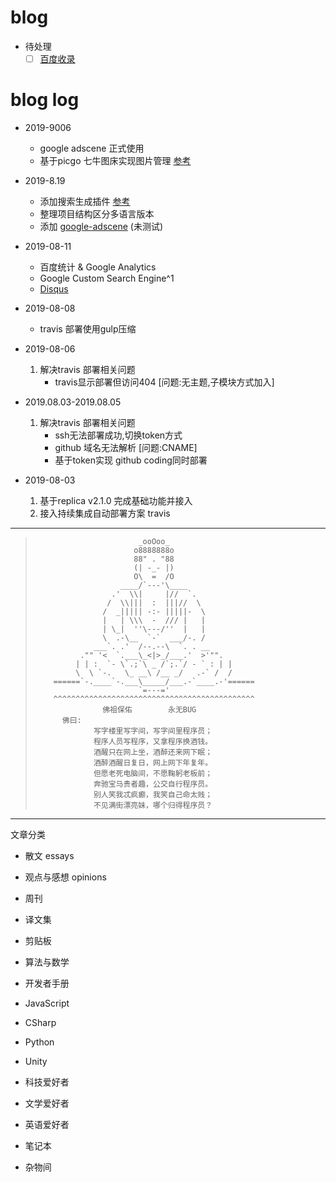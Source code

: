 # blog


- 待处理
    - [ ] [百度收录](https://blog.csdn.net/qq_32454537/article/details/79482914)

# blog log
- 2019-9006
    - google adscene 正式使用
    - 基于picgo 七牛图床实现图片管理 [参考](https://github.com/Molunerfinn/PicGo/releases)

- 2019-8.19
    - 添加搜索生成插件 [参考](https://www.itfanr.cc/2017/10/27/add-search-function-to-hexo-blog/)
    - 整理项目结构区分多语言版本
    - 添加 [google-adscene](https://www.google.com/adsense) (未测试)

- 2019-08-11
    - 百度统计 & Google Analytics
    - Google Custom Search Engine^1
    - [Disqus](https://www.jianshu.com/p/d68de067ea74?open_source=weibo_search) 

- 2019-08-08
    - travis 部署使用gulp压缩

- 2019-08-06
    1. 解决travis 部署相关问题
        - travis显示部署但访问404 [问题:无主题,子模块方式加入]

- 2019.08.03-2019.08.05
    1. 解决travis 部署相关问题
        - ssh无法部署成功,切换token方式
        - github 域名无法解析 [问题:CNAME]
        - 基于token实现 github coding同时部署

- 2019-08-03
    1. 基于replica v2.1.0 完成基础功能并接入
    2. 接入持续集成自动部署方案 travis



---

>
>                            _ooOoo_
>                           o8888888o
>                           88" . "88
>                           (| -_- |)
>                           O\  =  /O
>                        ____/`---'\____
>                      .'  \\|     |//  `.
>                     /  \\|||  :  |||//  \
>                    /  _||||| -:- |||||-  \
>                    |   | \\\  -  /// |   |
>                    | \_|  ''\---/''  |   |
>                    \  .-\__  `-`  ___/-. /
>                  ___`. .'  /--.--\  `. . __
>               ."" '<  `.___\_<|>_/___.'  >'"".
>              | | :  `- \`.;`\ _ /`;.`/ - ` : | |
>              \  \ `-.   \_ __\ /__ _/   .-` /  /
>         ======`-.____`-.___\_____/___.-`____.-'======
>                            `=---='
>         ^^^^^^^^^^^^^^^^^^^^^^^^^^^^^^^^^^^^^^^^^^^^^
>                    佛祖保佑        永无BUG
>           佛曰:
>                  写字楼里写字间，写字间里程序员；
>                  程序人员写程序，又拿程序换酒钱。
>                  酒醒只在网上坐，酒醉还来网下眠；
>                  酒醉酒醒日复日，网上网下年复年。
>                  但愿老死电脑间，不愿鞠躬老板前；
>                  奔驰宝马贵者趣，公交自行程序员。
>                  别人笑我忒疯癫，我笑自己命太贱；
>                  不见满街漂亮妹，哪个归得程序员？
>

---

文章分类

- 散文 essays
- 观点与感想 opinions
- 周刊
- 译文集

- 剪贴板

- 算法与数学
- 开发者手册
- JavaScript
- CSharp
- Python
- Unity

- 科技爱好者
- 文学爱好者
- 英语爱好者

- 笔记本

- 杂物间

















